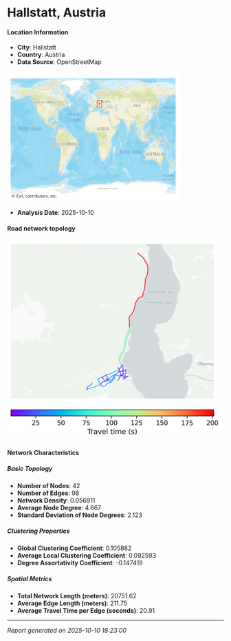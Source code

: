 # Hallstatt, Austria

#### Location Information

- **City**: Hallstatt
- **Country**: Austria
- **Data Source**: OpenStreetMap
<img src="Hallstatt_location.png" alt="Hallstatt Location Map" width="400" />

- **Analysis Date**: 2025-10-10

#### Road network topology

<img src="Hallstatt_network_map.png" alt="Hallstatt Road Network Map" width="500"/>

#### Network Characteristics

##### Basic Topology

- **Number of Nodes**: 42
- **Number of Edges**: 98
- **Network Density**: 0.056911
- **Average Node Degree**: 4.667
- **Standard Deviation of Node Degrees**: 2.123

##### Clustering Properties

- **Global Clustering Coefficient**: 0.105882
- **Average Local Clustering Coefficient**: 0.092593
- **Degree Assortativity Coefficient**: -0.147419

##### Spatial Metrics

- **Total Network Length (meters)**: 20751.62
- **Average Edge Length (meters)**: 211.75
- **Average Travel Time per Edge (seconds)**: 20.91

---
*Report generated on 2025-10-10 18:23:00*

